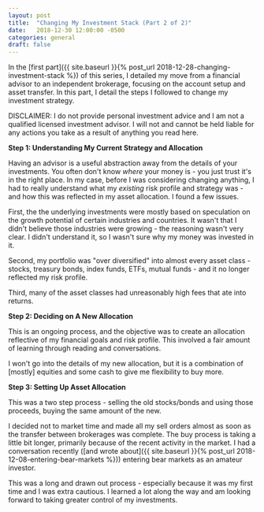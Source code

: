 ```yaml
---
layout: post
title:  "Changing My Investment Stack (Part 2 of 2)"
date:   2018-12-30 12:00:00 -0500
categories: general
draft: false
---
```


In the [first part]({{ site.baseurl }}{% post_url 2018-12-28-changing-investment-stack %}) of this series, I detailed my move from a financial advisor to an independent brokerage, focusing on the account setup and asset transfer. In this part, I detail the steps I followed to change my investment strategy.

DISCLAIMER: I do not provide personal investment advice and I am not a qualified licensed investment advisor. I will not and cannot be held liable for any actions you take as a result of anything you read here.

**Step 1: Understanding My Current Strategy and Allocation**

Having an advisor is a useful abstraction away from the details of your investments. You often don't know _where_ your money is - you just trust it's in the right place. In my case, before I was considering changing anything, I had to really understand what my _existing_ risk profile and strategy was - and how this was reflected in my asset allocation. I found a few issues. 

First, the the underlying investments were mostly based on speculation on the growth potential of certain industries and countries. It wasn't that I didn't believe those industries were growing - the reasoning wasn't very clear. I didn't understand it, so I wasn't sure why my money was invested in it. 

Second, my portfolio was "over diversified" into almost every asset class - stocks, treasury bonds, index funds, ETFs, mutual funds - and it no longer reflected my risk profile. 

Third, many of the asset classes had unreasonably high fees that ate into returns.

**Step 2: Deciding on A New Allocation**

This is an ongoing process, and the objective was to create an allocation reflective of my financial goals and risk profile. This involved a fair amount of learning through reading and conversations.

I won't go into the details of my new allocation, but it is a combination of [mostly] equities and some cash to give me flexibility to buy more.

**Step 3: Setting Up Asset Allocation**

This was a two step process - selling the old stocks/bonds and using those proceeds, buying the same amount of the new. 

I decided not to market time and made all my sell orders almost as soon as the transfer between brokerages was complete. The buy process is taking a little bit longer, primarily because of the recent activity in the market. I had a conversation recently ([and wrote about]({{ site.baseurl }}{% post_url 2018-12-08-entering-bear-markets %})) entering bear markets as an amateur investor.

This was a long and drawn out process - especially because it was my first time and I was extra cautious. I learned a lot along the way and am looking forward to taking greater control of my investments.